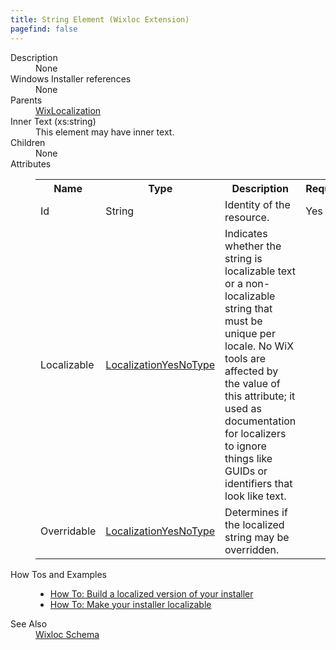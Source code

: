 ```yaml
---
title: String Element (Wixloc Extension)
pagefind: false
---
```

<dl>
  <dt>Description</dt>
  <dd>None</dd>
  <dt>Windows Installer references</dt>
  <dd>None</dd>
  <dt>Parents</dt>
  <dd>
    <a href="../wixlocalization/" class="extension">WixLocalization</a>
  </dd>
  <dt>Inner Text (xs:string)</dt>
  <dd>This element may have inner text.</dd>
  <dt>Children</dt>
  <dd>None</dd>
  <dt>Attributes</dt>
  <dd>
    <table cellspacing="0" cellpadding="0" class="schema">
      <tr>
        <th width="15%">Name</th>
        <th width="15%">Type</th>
        <th width="65%">Description</th>
        <th width="15%">Required</th>
      </tr>
      <tr>
        <td>Id</td>
        <td>String</td>
        <td>Identity of the resource.</td>
        <td>Yes</td>
      </tr>
      <tr>
        <td>Localizable</td>
        <td><a href="../simple_type_localizationyesnotype/">LocalizationYesNoType</a></td>
        <td>Indicates whether the string is localizable text or a non-localizable string that must be unique per locale. No WiX tools are affected by the value of this attribute; it used as documentation for localizers to ignore things like GUIDs or identifiers that look like text.</td>
        <td>&nbsp;</td>
      </tr>
      <tr>
        <td>Overridable</td>
        <td><a href="../simple_type_localizationyesnotype/">LocalizationYesNoType</a></td>
        <td>Determines if the localized string may be overridden.</td>
        <td>&nbsp;</td>
      </tr>
    </table>
  </dd>
  <dt>How Tos and Examples</dt>
  <dd>
    <ul>
      <li>
        <a href="../../../howtos/ui_and_localization/build_a_localized_version">How To: Build a localized version of your installer</a>
      </li>
      <li>
        <a href="../../../howtos/ui_and_localization/make_installer_localizable">How To: Make your installer localizable</a>
      </li>
    </ul>
  </dd>
  <dt>See Also</dt>
  <dd>
    <a href="../">Wixloc Schema</a>
  </dd>
</dl>
